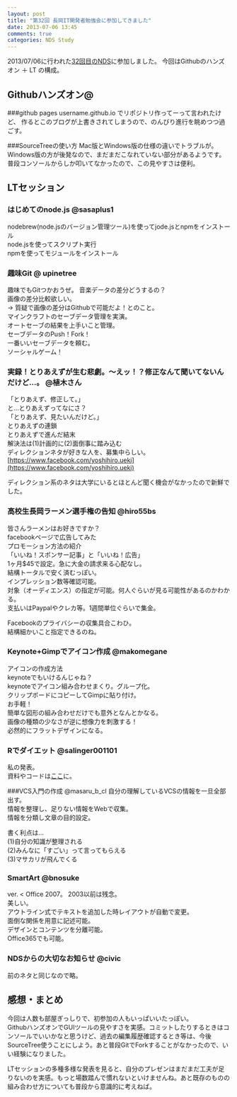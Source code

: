```yaml
---
layout: post
title: "第32回 長岡IT開発者勉強会に参加してきました"
date: 2013-07-06 13:45
comments: true
categories: NDS Study
---
```


2013/07/06に行われた[32回目のNDS](http://nagaoka.techtalk.jp/no32)に参加しました。
今回はGithubのハンズオン ＋ LT の構成。

<!-- more -->
## Githubハンズオン@
###github pages
username.github.io でリポジトリ作ってーって言われたけど、
作るとこのブログが上書きされてしまうので、のんびり進行を眺めつつ過ごす。

###SourceTreeの使い方
Mac版とWindows版の仕様の違いでトラブルが。
Windows版の方が後発なので、まだまだこなれていない部分があるようです。
普段コンソールからしか叩いてなかったので、この見やすさは便利。

## LTセッション
### はじめてのnode.js @sasaplus1
nodebrew(node.jsのバージョン管理ツール)を使ってjode.jsとnpmをインストール  
node.jsを使ってスクリプト実行  
npmを使ってモジュールをインストール

### 趣味Git @ upinetree
趣味でもGitつかおうぜ。
音楽データの差分どうするの？    
画像の差分比較欲しい。  
-> 質疑で画像の差分はGithubで可能だよ！とのこと。  
マインクラフトのセーブデータ管理を実演。  
オートセーブの結果を上手いこと管理。  
セーブデータのPush！Fork！  
一番いいセーブデータを頼む。  
ソーシャルゲーム！  

### 実録！とりあえずが生む悲劇。〜えッ！？修正なんて聞いてないんだけど…。 @植木さん
「とりあえず、修正して。」  
と…とりあえずってなにさ？  
「とりあえず、見たいんだけど。」  
とりあえずの連鎖  
とりあえずで進んだ結末  
解決法は(1)計画的に(2)面倒事に踏み込む  
ディレクションネタが好きな人を、募集中らしい。  
[https://www.facebook.com/yoshihiro.ueki](https://www.facebook.com/yoshihiro.ueki)

ディレクション系のネタは大学にいるとほとんど聞く機会がなかったので新鮮でした。

### 高校生長岡ラーメン選手権の告知 @hiro55bs
皆さんラーメンはお好きですか？  
facebookページで広告してみた  
プロモーション方法の紹介  
「いいね！スポンサー記事」と「いいね！広告」  
1ヶ月$45で設定。急に大金の請求来る心配なし。  
結構トータルで安く済むっぽい。  
インプレッション数等確認可能。  
対象（オーディエンス）の指定が可能。何人ぐらいが見る可能性があるのかわかる。  
支払いはPaypalやクレカ等。1週間単位ぐらいで集金。  

Facebookのプライバシーの収集具合こわひ。  
結構細かいこと指定できるのね。

### Keynote+Gimpでアイコン作成 @makomegane
アイコンの作成方法  
keynoteでもいけるんじゃね？  
keynoteでアイコン組み合わせまくり。グループ化。  
クリップボードにコピーしてGimpに貼り付け。  
お手軽！  
簡単な図形の組み合わせだけでも意外となんとかなる。  
画像の種類の少なさが逆に想像力を刺激する！  
必然的にフラットデザインになる。  

### Rでダイエット @salinger001101
私の発表。  
資料やコードは[ここ](https://github.com/Salinger/R-diet)に。

###VCS入門の作成 @masaru_b_cl
自分の理解しているVCSの情報を一旦全部出す。  
情報を整理し、足りない情報をWebで収集。  
情報を分類し文章の目的設定。  

書く利点は…  
(1)自分の知識が整理される  
(2)みんなに「すごい」って言ってもらえる  
(3)マサカリが飛んでくる  

### SmartArt @bnosuke
ver. < Office 2007。 2003以前は残念。  
美しい。  
アウトライン式でテキストを追加した時レイアウトが自動で変更。  
面倒な関係を用意に記述可能。  
デザインとコンテンツを分離可能。  
Office365でも可能。

### NDSからの大切なお知らせ @civic
前のネタと同じなので略。


## 感想・まとめ
今回は人数も部屋ぎっしりで、初参加の人もいっぱいいたっぽい。  
GithubハンズオンでGUIツールの見やすさを実感。コミットしたりするときはコンソールでいいかなと思うけど、過去の編集履歴確認するとき等は、今後SourceTree使うことにしよう。あと普段GitでForkすることがなかったので、いい経験になりました。

LTセッションの多種多様な発表を見ると、自分のプレゼンはまだまだ工夫が足りないのを実感。もっと場数踏んで慣れないといけませんね。あと既存のものの組み合わせ方についても普段から意識的に考えねば。